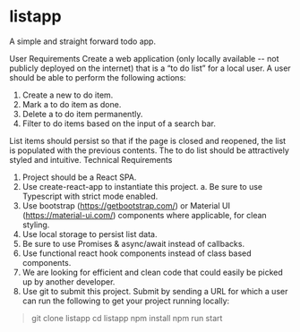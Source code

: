 # listapp
A simple and straight forward todo app. 


User Requirements
Create a web application (only locally available -- not publicly deployed on the internet) that is a
“to do list” for a local user. A user should be able to perform the following actions:
1. Create a new to do item.
2. Mark a to do item as done.
3. Delete a to do item permanently.
4. Filter to do items based on the input of a search bar.

List items should persist so that if the page is closed and reopened, the list is populated with the
previous contents.
The to do list should be attractively styled and intuitive.
Technical Requirements
1. Project should be a React SPA.
2. Use create-react-app to instantiate this project.
a. Be sure to use Typescript with strict mode enabled.
3. Use bootstrap (https://getbootstrap.com/) or Material UI (https://material-ui.com/)
components where applicable, for clean styling.
4. Use local storage to persist list data.
5. Be sure to use Promises & async/await instead of callbacks.
6. Use functional react hook components instead of class based components.
7. We are looking for efficient and clean code that could easily be picked up by another
developer.
8. Use git to submit this project. Submit by sending a URL for which a user can run the
following to get your project running locally:

> git clone <your url> listapp
> cd listapp
> npm install
> npm run start
